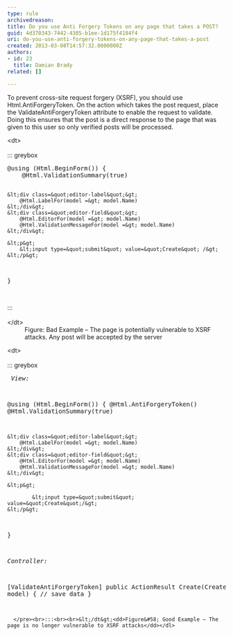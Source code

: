 ```yaml
---
type: rule
archivedreason: 
title: Do you use Anti Forgery Tokens on any page that takes a POST?
guid: 4d370343-7442-4305-b1ee-1d175f4184f4
uri: do-you-use-anti-forgery-tokens-on-any-page-that-takes-a-post
created: 2013-03-08T14:57:32.0000000Z
authors:
- id: 23
  title: Damian Brady
related: []

---
```


To prevent cross-site request forgery (XSRF), you should use Html.AntiForgeryToken. On the action which takes the post request, place the ValidateAntiForgeryToken attribute to enable the request to validate.  Doing this ensures that the post is a direct response to the page that was given to this user so only verified posts will be processed.

<!--endintro-->
<dl class="badImage">&lt;dt&gt;<br><br>::: greybox<br><pre>@using (Html.BeginForm()) &#123;
    @Html.ValidationSummary(true)

    &lt;div class=&quot;editor-label&quot;&gt;
        @Html.LabelFor(model =&gt; model.Name)
    &lt;/div&gt;
    &lt;div class=&quot;editor-field&quot;&gt;
        @Html.EditorFor(model =&gt; model.Name)
        @Html.ValidationMessageFor(model =&gt; model.Name)
    &lt;/div&gt;

    &lt;p&gt;
        &lt;input type=&quot;submit&quot; value=&quot;Create&quot; /&gt;
    &lt;/p&gt;
 &#125;
      </pre><br>:::<br><br>&lt;/dt&gt;<dd>Figure&#58; Bad Example – The page is potentially vulnerable to XSRF attacks. Any post will be accepted by the server</dd></dl><dl class="goodImage">&lt;dt&gt;<br><br>::: greybox<br><pre>            <em>View&#58;</em>

@using (Html.BeginForm()) &#123;
    @Html.AntiForgeryToken()
    @Html.ValidationSummary(true)

    &lt;div class=&quot;editor-label&quot;&gt;
        @Html.LabelFor(model =&gt; model.Name)
    &lt;/div&gt;
    &lt;div class=&quot;editor-field&quot;&gt;
        @Html.EditorFor(model =&gt; model.Name)
        @Html.ValidationMessageFor(model =&gt; model.Name)
    &lt;/div&gt;

    &lt;p&gt;
        
            &lt;input type=&quot;submit&quot; value=&quot;Create&quot;/&gt;
    &lt;/p&gt;
&#125;

<em>Controller&#58;</em>

[ValidateAntiForgeryToken]
public ActionResult Create(CreateModel model)
&#123;
    // save data
&#125;

      </pre><br>:::<br><br>&lt;/dt&gt;<dd>Figure&#58; Good Example – The page is no longer vulnerable to XSRF attacks</dd></dl>
